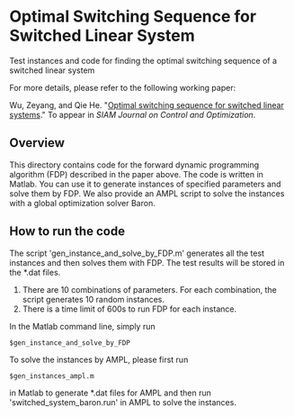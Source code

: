 # Optimal Switching Sequence for Switched Linear System

Test instances and code for finding the optimal switching sequence of a switched linear system

For more details, please refer to the following working paper:

Wu, Zeyang, and Qie He. "[Optimal switching sequence for switched linear systems](https://arxiv.org/abs/1805.04677)." To appear in *SIAM Journal on Control and Optimization*.

## Overview

This directory contains code for the forward dynamic programming algorithm (FDP) described in the paper above. The code is written in Matlab. You can use it to generate instances of specified parameters and solve them by FDP. We also provide an AMPL script to solve the instances with a global optimization solver Baron. 

## How to run the code

The script 'gen_instance_and_solve_by_FDP.m' generates all the test instances and then solves them with FDP. The test results will be stored in the *.dat files. 

1. There are 10 combinations of parameters. For each combination, the script generates 10 random instances.
2. There is a time limit of 600s to run FDP for each instance.


In the Matlab command line, simply run 
    
    $gen_instance_and_solve_by_FDP


To solve the instances by AMPL, please first run 
    
    $gen_instances_ampl.m

in Matlab to generate *.dat files for AMPL and then run 'switched_system_baron.run' in AMPL to solve the instances.
